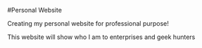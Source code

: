 #Personal Website

Creating my personal website for professional purpose!

This website will show who I am to enterprises and geek hunters